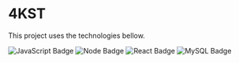 # 4KST

This project uses the technologies bellow.

  ![JavaScript Badge](https://img.shields.io/badge/JavaScript-F7DF1E?style=for-the-badge&logo=javascript&logoColor=black)
  ![Node Badge](https://img.shields.io/badge/Node.js-43853D?style=for-the-badge&logo=node.js&logoColor=white)
  ![React Badge](https://img.shields.io/badge/React-20232A?style=for-the-badge&logo=react&logoColor=61DAFB)
  ![MySQL Badge](https://img.shields.io/badge/MySQL-00000F?style=for-the-badge&logo=mysql&logoColor=white)

  

  
